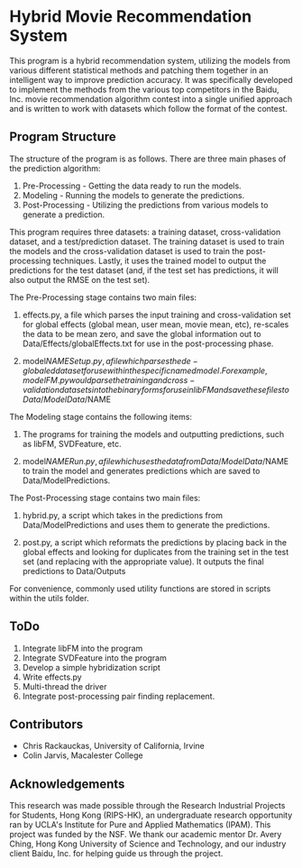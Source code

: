 Hybrid Movie Recommendation System
==============================================

This program is a hybrid recommendation system, utilizing the models from various different statistical methods and patching them together in an intelligent way to improve prediction accuracy. It was specifically developed to implement the methods from the various top competitors in the Baidu, Inc. movie recommendation algorithm contest into a single unified approach and is written to work with datasets which follow the format of the contest.

Program Structure
----------------------------------------------

The structure of the program is as follows. There are three main phases of the prediction algorithm:

1. Pre-Processing - Getting the data ready to run the models.
2. Modeling - Running the models to generate the predictions.
3. Post-Processing - Utilizing the predictions from various models to generate a prediction.

This program requires three datasets: a training dataset, cross-validation dataset, and a test/prediction dataset. The training dataset is used to train the models and the cross-validation dataset is used to train the post-processing techniques. Lastly, it uses the trained model to output the predictions for the test dataset (and, if the test set has predictions, it will also output the RMSE on the test set).

The Pre-Processing stage contains two main files:

1. effects.py, a file which parses the input training and cross-validation set for global effects (global mean, user mean, movie mean, etc), re-scales the data to be mean zero, and save the global information out to Data/Effects/globalEffects.txt for use in the post-processing phase.

2. model$NAMESetup.py, a file which parses the de-globaled dataset for use within the specific named model. For example, modelFM.py would parse the training and cross-validation datasets into the binary forms for use in libFM and save these files to Data/ModelData/$NAME

The Modeling stage contains the following items:

1. The programs for training the models and outputting predictions, such as libFM, SVDFeature, etc.

2. model$NAMERun.py, a file which uses the data from Data/ModelData/$NAME to train the model and generates predictions which are saved to Data/ModelPredictions.

The Post-Processing stage contains two main files:

1. hybrid.py, a script which takes in the predictions from Data/ModelPredictions and uses them to generate the predictions.

2. post.py, a script which reformats the predictions by placing back in the global effects and looking for duplicates from the training set in the test set (and replacing with the appropriate value). It outputs the final predictions to Data/Outputs

For convenience, commonly used utility functions are stored in scripts within the utils folder.

ToDo
----------------------------------------------

1. Integrate libFM into the program
2. Integrate SVDFeature into the program
3. Develop a simple hybridization script
4. Write effects.py
5. Multi-thread the driver
6. Integrate post-processing pair finding replacement.

Contributors
----------------------------------------------

*	Chris Rackauckas, University of California, Irvine
*	Colin Jarvis, Macalester College

Acknowledgements
----------------------------------------------

This research was made possible through the Research Industrial Projects for Students, Hong Kong (RIPS-HK), an undergraduate research opportunity ran by UCLA's Institute for Pure and Applied Mathematics (IPAM). This project was funded by the NSF. We thank our academic mentor Dr. Avery Ching, Hong Kong University of Science and Technology, and our industry client Baidu, Inc. for helping guide us through the project.
